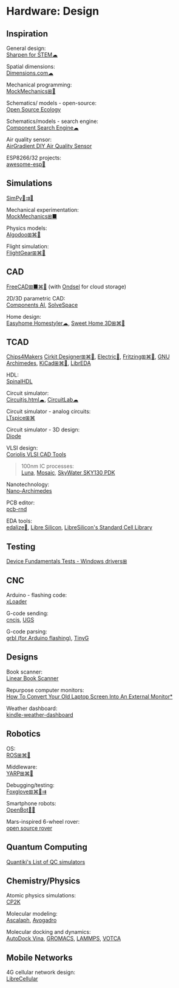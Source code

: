 # Hardware: Design

## Inspiration

General design:  
[Sharpen for STEM☁](https://sharpen.design/stem)

Spatial dimensions:  
[Dimensions.com☁](https://www.dimensions.com/)

Mechanical programming:  
[MockMechanics⊞🐧](https://mockmechanics.com/)

Schematics/ models - open-source:  
[Open Source Ecology](https://opensourceecology.dozuki.com/)

Schematics/models - search engine:  
[Component Search Engine☁](https://componentsearchengine.com/)

Air quality sensor:  
[AirGradient DIY Air Quality Sensor](https://www.airgradient.com/open-airgradient/instructions/diy-pro-v37/)

ESP8266/32 projects:  
[awesome-esp💩](https://github.com/agucova/awesome-esp)

## Simulations

[SimPy🐍⇉🐧](https://pypi.org/project/simpy/)

Mechanical experimentation:  
[MockMechanics⊞■](https://mockmechanics.com/)

Physics models:  
[Algodoo⊞⌘🍎](http://www.algodoo.com/)

Flight simulation:  
[FlightGear⊞⌘🐧](https://www.flightgear.org/)

## CAD

[FreeCAD⊞■⌘🐧](https://www.freecadweb.org/) (with [Ondsel](https://ondsel.com/) for cloud storage)

2D/3D parametric CAD:  
[Components AI](https://components.ai/),
[SolveSpace](https://solvespace.com/index.pl)

Home design:  
[Easyhome Homestyler☁](https://www.homestyler.com),
[Sweet Home 3D⊞⌘🐧](http://www.sweethome3d.com/)

## TCAD

[Chips4Makers](https://chips4makers.io/)
[Cirkit Designer⊞⌘🐧](https://www.cirkitdesigner.com/index.html),
[Electric🐧](https://www.gnu.org/software/electric/),
[Fritzing⊞⌘🐧](https://fritzing.org/),
[GNU Archimedes](https://www.gnu.org/software/archimedes/),
[KiCad⊞⌘🐧](https://www.kicad.org/),
[LibrEDA](https://libreda.org/)

HDL:  
[SpinalHDL](https://github.com/SpinalHDL)

Circuit simulator:  
[Circuitjs.html☁](https://www.falstad.com/circuit/circuitjs.html),
[CircuitLab☁](https://www.circuitlab.com/)

Circuit simulator - analog circuits:  
[LTspice⊞⌘](https://www.analog.com/en/design-center/design-tools-and-calculators/ltspice-simulator.html)

Circuit simulator - 3D design:  
[Diode](https://www.withdiode.com/)

VLSI design:  
[Coriolis VLSI CAD Tools](http://coriolis.lip6.fr/)

>100nm IC processes:  
[Luna](https://www.asicsforthemasses.com/),
[Mosaic](https://nyancad.github.io/Mosaic/),
[SkyWater SKY130 PDK](https://skywater-pdk.readthedocs.io/en/main/)

Nanotechnology:  
[Nano-Archimedes](https://www.gnu.org/software/nano-archimedes/)

PCB editor:  
[pcb-rnd](http://repo.hu/projects/pcb-rnd/)

EDA tools:  
[edalize🐍](https://github.com/olofk/edalize),
[Libre Silicon](https://libresilicon.com/),
[LibreSilicon's Standard Cell Library](https://github.com/chipforge/StdCellLib)

## Testing

[Device Fundamentals Tests - Windows drivers⊞](https://docs.microsoft.com/en-us/windows-hardware/drivers/devtest/device-fundamentals-tests)

## CNC

Arduino - flashing code:  
[xLoader](https://github.com/xinabox/xLoader)

G-code sending:  
[cncjs](https://cnc.js.org/),
[UGS](https://winder.github.io/ugs_website/)

G-code parsing:  
[grbl (for Arduino flashing)](https://github.com/grbl/grbl),
[TinyG](https://github.com/synthetos/TinyG/wiki)

## Designs

Book scanner:  
[Linear Book Scanner](https://linearbookscanner.org/)

Repurpose computer monitors:  
[How To Convert Your Old Laptop Screen Into An External Monitor*](https://www.slashdigit.com/convert-old-laptop-screen-external-monitor/)

Weather dashboard:  
[kindle-weather-dashboard](https://github.com/matopeto/kindle-weather-dashboard)

## Robotics

OS:  
[ROS⊞⌘🐧](https://www.ros.org/)

Middleware:  
[YARP⊞⌘🐧](https://www.yarp.it/)

Debugging/testing:  
[Foxglove⊞⌘🐧⇉](https://foxglove.dev/)

Smartphone robots:  
[OpenBot🍎🤖](https://www.openbot.org/)

Mars-inspired 6-wheel rover:  
[open source rover](https://github.com/nasa-jpl/open-source-rover)

## Quantum Computing

[Quantiki's List of QC simulators](https://quantiki.org/wiki/list-qc-simulators)

## Chemistry/Physics

Atomic physics simulations:  
[CP2K](https://www.cp2k.org/)

Molecular modeling:  
[Ascalaph](http://www.biomolecular-modeling.com/Ascalaph/),
[Avogadro](https://avogadro.cc/)

Molecular docking and dynamics:  
[AutoDock Vina](https://vina.scripps.edu/),
[GROMACS](https://www.gromacs.org/),
[LAMMPS](https://www.lammps.org/),
[VOTCA](https://www.votca.org/)

## Mobile Networks

4G cellular network design:  
[LibreCellular](https://librecellular.org/)
